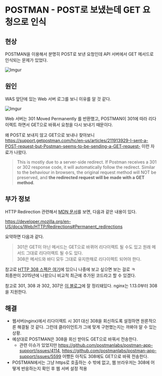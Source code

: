 # POSTMAN - POST로 보냈는데 GET 요청으로 인식

## 현상

POSTMAN을 이용해서 분명히 POST로 보낸 요청인데 API 서버에서 GET 메서드로 인식되는 문제가 있었다.

![Imgur](https://i.imgur.com/Wc9W7pm.png)

## 원인

WAS 앞단에 있는 Web 서버 로그를 보니 이유를 알 것 같다.

![Imgur](https://i.imgur.com/xK2AE0g.png)

Web 서버는 301 Moved Permanently 를 반환했고, POSTMAN이 301에 따라 리다이렉트 하면서 GET으로 바꿔서 요청을 다시 보내기 때문이다.

왜 POST로 보내지 않고 GET으로 보내나 찾아보니 https://support.getpostman.com/hc/en-us/articles/211913929-I-sent-a-POST-request-but-Postman-seems-to-be-sending-a-GET-request- 이런 자료가 나왔다.

>This is mostly due to a server-side redirect. If Postman receives a 301 or 302 response code, it will automatically follow the redirect. Similar to the behaviour in browsers, the original request method will NOT be preserved, and **the redirected request will be made with a GET method**.

## 부가 정보

HTTP Redirection 관련해서 [MDN 문서](https://developer.mozilla.org/en-US/docs/Web/HTTP/Redirections)를 보면, 다음과 같은 내용이 있다.

https://developer.mozilla.org/en-US/docs/Web/HTTP/Redirections#Permanent_redirections

요약하면 다음과 같다.
>301은 GET이 아닌 메서드는 GET으로 바뀌어 리다이렉트 될 수도 있고 원래 메서드 그대로 리다이렉트 될 수도 있다.  
>308은 메서드와 바디 모두 그대로 유지한채로 리다이렉트 되어야 한다.

참고로 [HTTP 308 스펙은 여기](https://tools.ietf.org/html/rfc7538)에 있으니 나중에 보고 싶으면 보는 걸로 ㅋ  
최종판이 2015년에 나왔으니 비교적 최근에 추가된 코드라고 할 수 있겠다.

참고로 301, 308 과 302, 307은 [이 블로그](https://perfectacle.github.io/2017/10/16/http-status-code-307-vs-308/)에 잘 정리돼있다. nginx는 1.13.0부터 308을 지원한다.

## 해결

- 웹서버(nginx)에서 리다이렉트 시 301 대신 308을 회신하도록 설정하면 원론적으론 해결될 것 같다. 그런데 클라이언트가 그에 맞게 구현했는지는 까봐야 알 수 있는 상황.
- 예상대로 POSTMAN은 308을 회신 받아도 GET으로 바꿔서 전송한다.
  - 관련 이슈가 있었지만 https://github.com/postmanlabs/postman-app-support/issues/4114, https://github.com/postmanlabs/postman-app-support/issues/5599 어쨌든 아직도 308에도 GET으로 바꿔 전송한다.
- POSTMAN에서는 그냥 https로 호출하는 수 밖에 없고, 웹 브라우저는 308에 어떻게 반응하는지 확인 후 웹 서버 설정 적용
